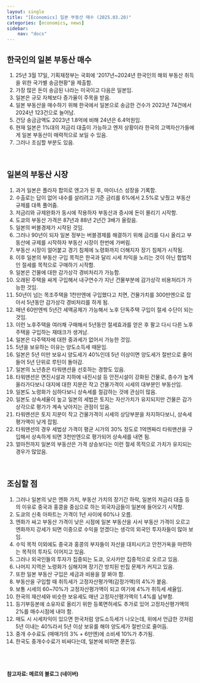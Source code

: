 ```yaml
---
layout: single
title: "[Economics] 일본 부동산 매수 (2025.03.20)"
categories: [economics, news]
sidebar:
    nav: "docs"
---
```


## 한국인의 일본 부동산 매수
1. 25년 3월 17일, 기획재정부는 국회에 '2017년~2024년 한국인의 해외 부동산 취득을 위한 국가별 송금현황"을 제출함.
1. 가장 많은 돈이 송금된 나라는 미국이고 다음은 일본임.
1. 일본은 규모 자체보다 증가율이 주목을 받음.
1. 일본 부동산을 매수하기 위해 한국에서 일본으로 송금한 건수가 2023년 74건에서 2024년 123건으로 늘어남.
1. 건당 송금금액도 2023년 1.8억에 비해 24년은 6.4억원임.
1. 현재 일본은 1%대의 저금리 대출이 가능하고 엔저 상황이라 한국의 고액자산가들에게 일본 부동산이 매력적으로 보일 수 있음.
1. 그러나 조심할 부분도 있음.

<br/>

## 일본의 부동산 시장
1. 과거 일본은 플라자 합의로 엔고가 된 후, 마이너스 성장을 기록함.
1. 수출로는 답이 없어 내수를 살리려고 기준 금리를 6%에서 2.5%로 낮췄고 부동산 규제를 대폭 풀어줌.
1. 저금리와 규제완화가 동시에 작용하자 부동산과 증시에 돈이 몰리기 시작함.
1. 도쿄의 부동산 가격은 87년과 88년 2년간 3배가 올랐음.
1. 일본의 버블경제가 시작된 것임.
1. 그러나 90년이 되자 일본 정부는 버블경제를 해결하기 위해 금리를 다시 올리고 부동산에 규제를 시작하자 부동산 시장이 한번에 가버림.
1. 부동산 시장이 얼어붙고 경기 침체에 노령화까지 더해지자 장기 침체가 시작됨.
1. 이후 일본의 부동산 구입 목적은 한국과 달리 시세 차익을 노리는 것이 아닌 합법적인 절세를 목적으로 구매하기 시작함.
1. 일본은 건물에 대한 감가상각 경비처리가 가능함.
1. 오래된 주택을 싸게 구입해서 내구연수가 지난 건물부분에 감가상각 비용처리가 가능한 것임.
1. 50년이 넘는 목조주택을 1천만엔에 구입했다고 치면, 건물가치를 300만엔으로 잡아서 5년동안 감가상각 경비처리를 하게 됨.
1. 매년 60만엔씩 5년간 세액공제가 가능해서 노후 단독주택 구입이 절세 수단이 되는 것임.
1. 이런 노후주택을 여러채 구매해서 5년동안 절세효과를 얻은 후 팔고 다시 다른 노후주택을 구입하는 재태크가 생겨남.
1. 일본은 다주택자에 대한 중과세가 없어서 가능한 것임.
1. 5년을 보유하는 이유는 양도소득세 때문임.
1. 일본은 5년 미만 보유시 양도세가 40%인데 5년 이상이면 양도세가 절반으로 줄어들어 5년 단위로 루틴이 돌아감.
1. 일본의 노년층은 타워맨션을 선호하는 경향도 있음.
1. 타워맨션은 면진시설과 지하에 내진시설 등 안전시설이 강화된 건물로, 층수가 높게 올라가다보니 대지에 대한 지분은 작고 건물가격이 시세의 대부분인 부동산임.
1. 일본도 노령화가 심하다보니 상속세를 절감하는 것에 관심이 많음.
1. 일본도 상속세율이 높고 일본의 세법은 토지는 자산가치가 유지되지만 건물은 감가상각으로 평가가 계속 낮아지는 관점이 있음.
1. 타워맨션은 토지 지분이 작고 건물가격이 시세의 상당부분을 차지하다보니, 상속세 평가액이 낮게 잡힘.
1. 타워맨션의 경우 세법상 가격이 평균 시가의 30% 정도로 1억엔짜리 타워맨션을 구입해서 상속하게 되면 3천만엔으로 평가되어 상속세를 내면 됨.
1. 얼마전까지 일본의 부동산은 가격 상승보다는 이런 절세 목적으로 가치가 유지되는 경우가 많았음.

<br/>

## 조심할 점
1. 그러나 일본의 낮은 엔화 가치, 부동산 가치의 장기간 하락, 일본의 저금리 대출 등의 이유로 중국과 홍콩을 중심으로 하는 외국자금들이 일본에 들어오기 시작함.
1. 도쿄의 신축 아파트는 가격이 1년 사이에 60%나 오름.
1. 엔화가 싸고 부동산 가격이 낮은 시점에 일본 부동산을 사서 부동산 가격이 오르고 엔화까지 강세가 되면 이중으로 수익을 얻겠다는 생각의 외국인 투자자들이 많아 보임.
1. 수익 목적 이외에도 중국과 홍콩의 부자들이 자산을 대피시키고 안전가옥을 마련하는 목적의 투자도 이어지고 있음.
1. 그러나 외국인들의 투자가 집중되는 도쿄, 오사카만 집중적으로 오르고 있음.
1. 나머지 지역은 노령화가 심해지며 장기간 방치된 빈집 문제가 커지고 있음.
1. 또한 일본 부동산 구입은 세금과 비용을 잘 봐야 함.
1. 부동산을 구입할 때 취득세가 고정자산평가액(감정가액)의 4%가 붙음.
1. 보통 시세의 60~70%가 고정자산평가액이 되고 여기에 4%가 취득세 세율임.
1. 한국의 재산세와 비슷한 보유세도 매년 고정자산평가액의 1.4%를 납부함.
1. 등기부등본에 소유자로 올리기 위한 등록면허세도 추가로 있어 고정자산평가액의 2%를 매수시점에 내야 함.
1. 매도 시 시세차익이 있으면 한국처럼 양도소득세가 나오는데, 위에서 언급한 것처럼 5년 이내는 40%라서 5년 이상 보유를 해야 양도세가 절반으로 줄어듬.
1. 중개 수수료도 (매매가의 3% + 6만엔)에 소비세 10%가 추가됨.
1. 한국도 중개수수료가 비싸다는데, 일본에 비하면 푼돈임.



<br/>
<br/>

#### 참고자료: 메르의 블로그 (네이버) 